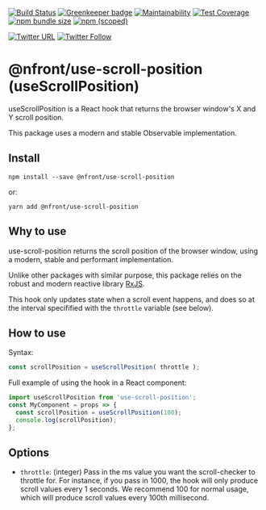 [![Build Status](https://travis-ci.com/nfront/use-scroll-position.svg?branch=master)](https://travis-ci.org/nfront/use-scroll-position) [![Greenkeeper badge](https://badges.greenkeeper.io/nfront/use-scroll-position.svg)](https://greenkeeper.io/) [![Maintainability](https://api.codeclimate.com/v1/badges/9b92debd461a76f384d6/maintainability)](https://codeclimate.com/github/nfront/use-scroll-position/maintainability) [![Test Coverage](https://api.codeclimate.com/v1/badges/9b92debd461a76f384d6/test_coverage)](https://codeclimate.com/github/nfront/use-scroll-position/test_coverage) [![npm bundle size](https://badgen.net/bundlephobia/min/@nfront/use-scroll-position)](https://bundlephobia.com/result?p=@nfront/use-scroll-position) [![npm (scoped)](https://img.shields.io/npm/v/@nfront/use-scroll-position.svg)](https://www.npmjs.com/package/@nfront/use-scroll-position)

[![Twitter URL](https://img.shields.io/twitter/url/https/github.com/nfront/use-scroll-position.svg?style=social)](https://twitter.com/intent/tweet?text=Check%20out%20this%20npm%20package:&url=https%3A%2F%2Fgithub.com%2Fnfront%2Fuse-scroll-position) [![Twitter Follow](https://img.shields.io/twitter/follow/magnusriga.svg?label=Follow&style=social)](https://twitter.com/intent/follow?screen_name=magnusriga)

# @nfront/use-scroll-position (useScrollPosition)

useScrollPosition is a React hook that returns the browser window's X and Y scroll position.

This package uses a modern and stable Observable implementation.

## Install

`npm install --save @nfront/use-scroll-position`

or:

`yarn add @nfront/use-scroll-position`

## Why to use

use-scroll-position returns the scroll position of the browser window, using a modern, stable and performant implementation.

Unlike other packages with similar purpose, this package relies on the robust and modern reactive library [RxJS](https://rxjs-dev.firebaseapp.com/).

This hook only updates state when a scroll event happens, and does so at the interval specifified with the `throttle` variable (see below).

## How to use

Syntax:

```javascript
const scrollPosition = useScrollPosition( throttle );
```

Full example of using the hook in a React component:

```javascript
import useScrollPosition from 'use-scroll-position';
const MyComponent = props => {
  const scrollPosition = useScrollPosition(100);
  console.log(scrollPosition);
};
```

## Options

- `throttle`: (integer) Pass in the ms value you want the scroll-checker to throttle for. For instance, if you pass in 1000, the hook will only produce scroll values every 1 seconds. We recommend 100 for normal usage, which will produce scroll values every 100th millisecond.